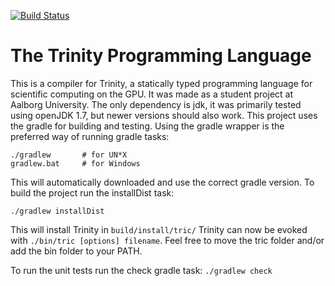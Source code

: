 [![Build Status](https://travis-ci.org/Medeah/Trinity.svg?branch=master)](https://travis-ci.org/Medeah/Trinity)

# The Trinity Programming Language
This is a compiler for Trinity, a statically typed programming language for scientific computing on the GPU. It was made as a student project at Aalborg University.
The only dependency is jdk, it was primarily tested using openJDK 1.7, but newer versions should also work.
This project uses the gradle for building and testing. Using the gradle wrapper is the preferred way of running gradle tasks:
```
./gradlew       # for UN*X
gradlew.bat     # for Windows
```
This will automatically downloaded and use the correct gradle version.
To build the project run the installDist task:
```
./gradlew installDist
```
This will install Trinity in `build/install/tric/`
Trinity can now be evoked with `./bin/tric [options] filename`.
Feel free to move the tric folder and/or add the bin folder to your PATH.

To run the unit tests run the check gradle task: `./gradlew check`
